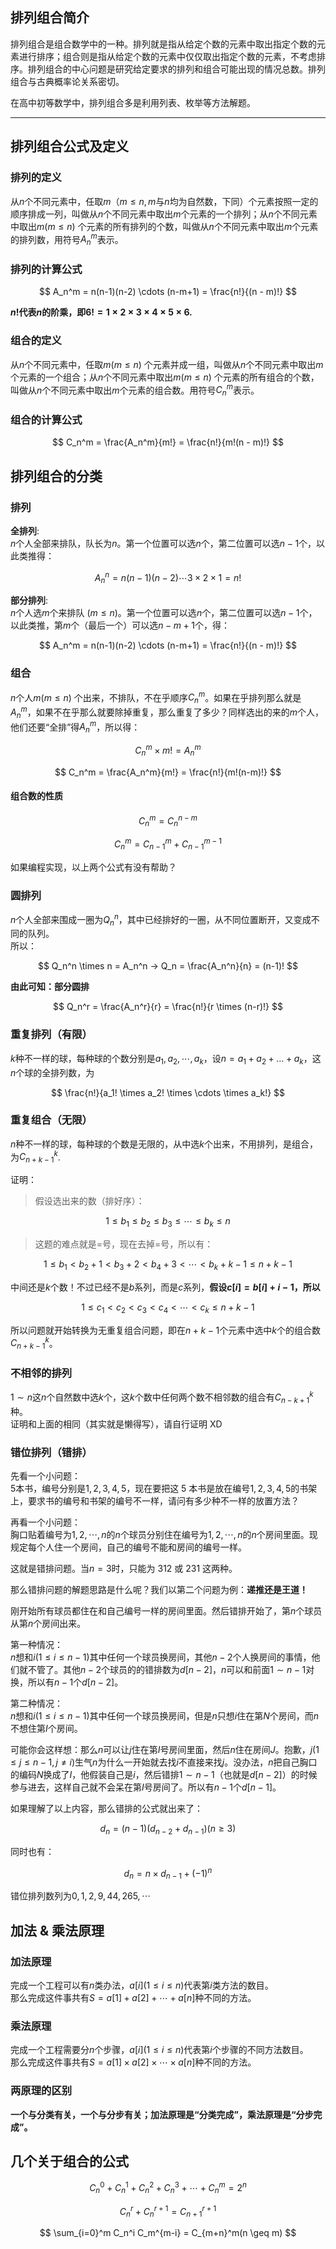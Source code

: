## 排列组合简介

排列组合是组合数学中的一种。排列就是指从给定个数的元素中取出指定个数的元素进行排序；组合则是指从给定个数的元素中仅仅取出指定个数的元素，不考虑排序。排列组合的中心问题是研究给定要求的排列和组合可能出现的情况总数。排列组合与古典概率论关系密切。

在高中初等数学中，排列组合多是利用列表、枚举等方法解题。

* * *

## 排列组合公式及定义

### 排列的定义

从$n$个不同元素中，任取$m$（$m≤n,m$与$n$均为自然数，下同）个元素按照一定的顺序排成一列，叫做从$n$个不同元素中取出$m$个元素的一个排列；从$n$个不同元素中取出$m$($m≤n$) 个元素的所有排列的个数，叫做从$n$个不同元素中取出$m$个元素的排列数，用符号$A_n^m$表示。

### 排列的计算公式

$$
A_n^m = n(n-1)(n-2) \cdots (n-m+1) = \frac{n!}{(n - m)!}
$$

**$n!$代表$n$的阶乘，即$6! = 1 \times 2 \times 3 \times 4 \times 5 \times 6$.**

### 组合的定义

从$n$个不同元素中，任取$m$($m≤n$) 个元素并成一组，叫做从$n$个不同元素中取出$m$个元素的一个组合；从$n$个不同元素中取出$m$($m≤n$) 个元素的所有组合的个数，叫做从$n$个不同元素中取出$m$个元素的组合数。用符号$C_n^m$表示。

### 组合的计算公式

$$
C_n^m = \frac{A_n^m}{m!} = \frac{n!}{m!(n - m)!}
$$

## 排列组合的分类

### 排列

**全排列**:  
$n$个人全部来排队，队长为$n$。第一个位置可以选$n$个，第二位置可以选$n-1$个，以此类推得：

$$
A_n^n = n(n-1)(n-2) \cdots 3 × 2 × 1 = n!
$$

**部分排列**:  
$n$个人选$m$个来排队 ($m \le n$)。第一个位置可以选$n$个，第二位置可以选$n-1$个，以此类推，第$m$个（最后一个）可以选$n-m+1$个，得：

$$
A_n^m = n(n-1)(n-2) \cdots (n-m+1) = \frac{n!}{(n - m)!}
$$

### 组合

$n$个人$m$($m \le n$) 个出来，不排队，不在乎顺序$C_n^m$。如果在乎排列那么就是$A_n^m$，如果不在乎那么就要除掉重复，那么重复了多少？同样选出的来的$m$个人，他们还要“全排”得$A_n^m$，所以得：

$$
C_n^m \times m! = A_n^m
$$

$$
C_n^m = \frac{A_n^m}{m!} = \frac{n!}{m!(n-m)!}
$$

#### 组合数的性质

$$
C_n^m = C_{n}^{n-m}
$$

$$
C_n^m = C_{n-1}^{m} + C_{n-1}^{m-1}
$$

如果编程实现，以上两个公式有没有帮助？

### 圆排列

$n$个人全部来围成一圈为$Q_n^n$，其中已经排好的一圈，从不同位置断开，又变成不同的队列。  
所以：

$$
Q_n^n \times n = A_n^n → Q_n = \frac{A_n^n}{n} = (n-1)!
$$

**由此可知：部分圆排**

$$
Q_n^r = \frac{A_n^r}{r} = \frac{n!}{r \times (n-r)!}
$$

### 重复排列（有限）

$k$种不一样的球，每种球的个数分别是$a_1,a_2,\cdots,a_k$，设$n=a_1+a_2+…+a_k$，这$n$个球的全排列数，为

$$
\frac{n!}{a_1! \times a_2! \times \cdots \times a_k!}
$$

### 重复组合（无限）

$n$种不一样的球，每种球的个数是无限的，从中选$k$个出来，不用排列，是组合，为$C_{n+k-1}^{k}$.

证明：

> 假设选出来的数（排好序）：

$$
1 \le b_1 \le b_2 \le b_3 \le \cdots \le b_k \le n
$$

> 这题的难点就是$=$号，现在去掉$=$号，所以有：

$$
1 \le b_1 < b_2+1 < b_3+2 < b_4+3 < \cdots < b_k+k-1 \le n+k-1
$$

中间还是$k$个数！不过已经不是$b$系列，而是$c$系列，**假设$c[i]=b[i]+i-1$，所以**

$$
1 \le c_1 < c_2 < c_3 < c_4 < \cdots < c_k \le n+k-1
$$

所以问题就开始转换为无重复组合问题，即在$n+k-1$个元素中选中$k$个的组合数$C_{n+k-1}^{k}$。

### 不相邻的排列

$1 \sim n$这$n$个自然数中选$k$个，这$k$个数中任何两个数不相邻数的组合有$C_{n-k+1}^{k}$种。  
证明和上面的相同（其实就是懒得写），请自行证明 XD

### 错位排列（错排）

先看一个小问题：  
$5$本书，编号分别是$1,2,3,4,5$，现在要把这 5 本书是放在编号$1,2,3,4,5$的书架上，要求书的编号和书架的编号不一样，请问有多少种不一样的放置方法？

再看一个小问题：  
胸口贴着编号为$1,2,\cdots,n$的$n$个球员分别住在编号为$1,2,\cdots,n$的$n$个房间里面。现规定每个人住一个房间，自己的编号不能和房间的编号一样。

这就是错排问题。当$n=3$时，只能为 312 或 231 这两种。

那么错排问题的解题思路是什么呢？我们以第二个问题为例：**递推还是王道！**

刚开始所有球员都住在和自己编号一样的房间里面。然后错排开始了，第$n$个球员从第$n$个房间出来。

第一种情况：  
$n$想和$i(1 \le i \le n-1)$其中任何一个球员换房间，其他$n-2$个人换房间的事情，他们就不管了。其他$n-2$个球员的的错排数为$d[n-2]$，$n$可以和前面$1 \sim n-1$对换，所以有$n-1$个$d[n-2]$。

第二种情况：  
$n$想和$i(1 \le i \le n-1)$其中任何一个球员换房间，但是$n$只想$i$住在第$N$个房间，而$n$不想住第$I$个房间。

可能你会这样想：那么$n$可以让$j$住在第$I$号房间里面，然后$n$住在房间$J$。抱歉，$j(1 \le j \le n-1,j\neq i)$生气$n$为什么一开始就去找$i$不直接来找$j$。没办法，$n$把自己胸口的编码$N$换成了$I$，他假装自己是$i$，然后错排$1 \sim n-1$（也就是$d[n-2]$）的时候参与进去，这样自己就不会呆在第$I$号房间了。所以有$n-1$个$d[n-1]$。

如果理解了以上内容，那么错排的公式就出来了：

$$
d_n = (n-1)(d_{n-2} + d_{n-1}) (n\geq 3)
$$

同时也有：

$$
d_n = n \times d_{n-1} + (-1)^n
$$

错位排列数列为$0,1,2,9,44,265,\cdots$

## 加法 & 乘法原理

### 加法原理

完成一个工程可以有$n$类办法，$a[i](1 \le i \le n)$代表第$i$类方法的数目。  
那么完成这件事共有$S=a[1]+a[2]+\cdots +a[n]$种不同的方法。

### 乘法原理

完成一个工程需要分$n$个步骤，$a[i](1 \le i \le n)$代表第$i$个步骤的不同方法数目。  
那么完成这件事共有$S = a[1] \times a[2] \times \cdots \times a[n]$种不同的方法。

### 两原理的区别

**一个与分类有关，一个与分步有关；加法原理是“分类完成”，乘法原理是“分步完成”。**

## 几个关于组合的公式

$$
C_n^0 + C_n^1 + C_n^2 + C_n^3 + \cdots + C_n^m = 2^n
$$

$$
C_n^r + C_n^{r+1} = C_{n+1}^{r+1}
$$

$$
\sum_{i=0}^m C_n^i C_m^{m-i} = C_{m+n}^m(n \geq m)
$$
